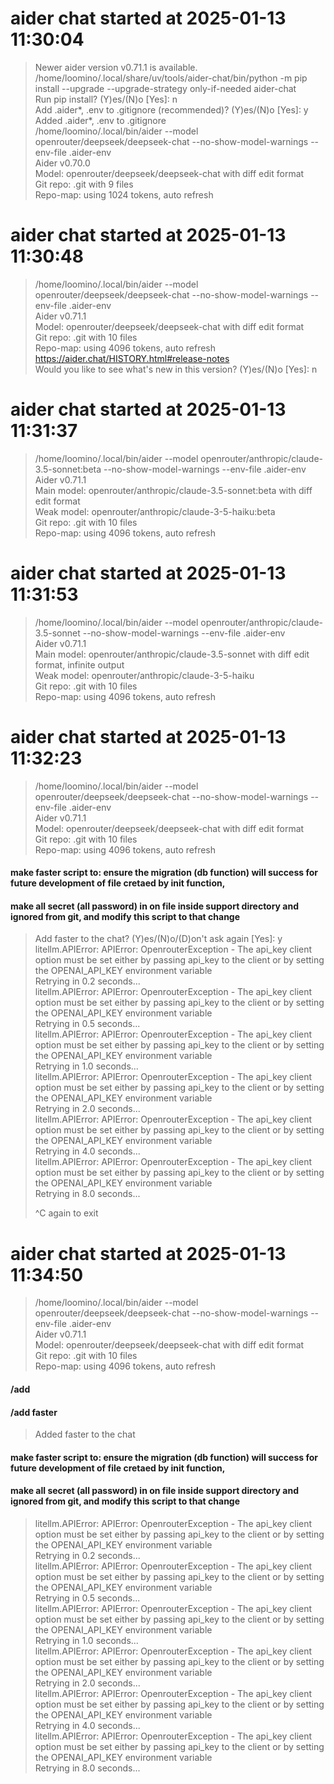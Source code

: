 
# aider chat started at 2025-01-13 11:30:04

> Newer aider version v0.71.1 is available.  
> /home/loomino/.local/share/uv/tools/aider-chat/bin/python -m pip install --upgrade --upgrade-strategy only-if-needed aider-chat  
> Run pip install? (Y)es/(N)o [Yes]: n  
> Add .aider*, .env to .gitignore (recommended)? (Y)es/(N)o [Yes]: y  
> Added .aider*, .env to .gitignore  
> /home/loomino/.local/bin/aider --model openrouter/deepseek/deepseek-chat --no-show-model-warnings --env-file .aider-env  
> Aider v0.70.0  
> Model: openrouter/deepseek/deepseek-chat with diff edit format  
> Git repo: .git with 9 files  
> Repo-map: using 1024 tokens, auto refresh  

# aider chat started at 2025-01-13 11:30:48

> /home/loomino/.local/bin/aider --model openrouter/deepseek/deepseek-chat --no-show-model-warnings --env-file .aider-env  
> Aider v0.71.1  
> Model: openrouter/deepseek/deepseek-chat with diff edit format  
> Git repo: .git with 10 files  
> Repo-map: using 4096 tokens, auto refresh  
> https://aider.chat/HISTORY.html#release-notes  
> Would you like to see what's new in this version? (Y)es/(N)o [Yes]: n  

# aider chat started at 2025-01-13 11:31:37

> /home/loomino/.local/bin/aider --model openrouter/anthropic/claude-3.5-sonnet:beta --no-show-model-warnings --env-file .aider-env  
> Aider v0.71.1  
> Main model: openrouter/anthropic/claude-3.5-sonnet:beta with diff edit format  
> Weak model: openrouter/anthropic/claude-3-5-haiku:beta  
> Git repo: .git with 10 files  
> Repo-map: using 4096 tokens, auto refresh  

# aider chat started at 2025-01-13 11:31:53

> /home/loomino/.local/bin/aider --model openrouter/anthropic/claude-3.5-sonnet --no-show-model-warnings --env-file .aider-env  
> Aider v0.71.1  
> Main model: openrouter/anthropic/claude-3.5-sonnet with diff edit format, infinite output  
> Weak model: openrouter/anthropic/claude-3-5-haiku  
> Git repo: .git with 10 files  
> Repo-map: using 4096 tokens, auto refresh  

# aider chat started at 2025-01-13 11:32:23

> /home/loomino/.local/bin/aider --model openrouter/deepseek/deepseek-chat --no-show-model-warnings --env-file .aider-env  
> Aider v0.71.1  
> Model: openrouter/deepseek/deepseek-chat with diff edit format  
> Git repo: .git with 10 files  
> Repo-map: using 4096 tokens, auto refresh  

#### make faster script to: ensure the migration (db function) will success for future development of file cretaed by init function,  
####   
#### make all secret (all password) in on file inside support directory and ignored from git, and modify this script to that change  
> Add faster to the chat? (Y)es/(N)o/(D)on't ask again [Yes]: y  
> litellm.APIError: APIError: OpenrouterException - The api_key client option must be set either by passing api_key to the client or by setting the OPENAI_API_KEY environment variable  
> Retrying in 0.2 seconds...  
> litellm.APIError: APIError: OpenrouterException - The api_key client option must be set either by passing api_key to the client or by setting the OPENAI_API_KEY environment variable  
> Retrying in 0.5 seconds...  
> litellm.APIError: APIError: OpenrouterException - The api_key client option must be set either by passing api_key to the client or by setting the OPENAI_API_KEY environment variable  
> Retrying in 1.0 seconds...  
> litellm.APIError: APIError: OpenrouterException - The api_key client option must be set either by passing api_key to the client or by setting the OPENAI_API_KEY environment variable  
> Retrying in 2.0 seconds...  
> litellm.APIError: APIError: OpenrouterException - The api_key client option must be set either by passing api_key to the client or by setting the OPENAI_API_KEY environment variable  
> Retrying in 4.0 seconds...  
> litellm.APIError: APIError: OpenrouterException - The api_key client option must be set either by passing api_key to the client or by setting the OPENAI_API_KEY environment variable  
> Retrying in 8.0 seconds...  
>  
>  
> ^C again to exit  

# aider chat started at 2025-01-13 11:34:50

> /home/loomino/.local/bin/aider --model openrouter/deepseek/deepseek-chat --no-show-model-warnings --env-file .aider-env  
> Aider v0.71.1  
> Model: openrouter/deepseek/deepseek-chat with diff edit format  
> Git repo: .git with 10 files  
> Repo-map: using 4096 tokens, auto refresh  

#### /add  

#### /add faster  
> Added faster to the chat  

#### make faster script to: ensure the migration (db function) will success for future development of file cretaed by init function,  
####   
#### make all secret (all password) in on file inside support directory and ignored from git, and modify this script to that change  
> litellm.APIError: APIError: OpenrouterException - The api_key client option must be set either by passing api_key to the client or by setting the OPENAI_API_KEY environment variable  
> Retrying in 0.2 seconds...  
> litellm.APIError: APIError: OpenrouterException - The api_key client option must be set either by passing api_key to the client or by setting the OPENAI_API_KEY environment variable  
> Retrying in 0.5 seconds...  
> litellm.APIError: APIError: OpenrouterException - The api_key client option must be set either by passing api_key to the client or by setting the OPENAI_API_KEY environment variable  
> Retrying in 1.0 seconds...  
> litellm.APIError: APIError: OpenrouterException - The api_key client option must be set either by passing api_key to the client or by setting the OPENAI_API_KEY environment variable  
> Retrying in 2.0 seconds...  
> litellm.APIError: APIError: OpenrouterException - The api_key client option must be set either by passing api_key to the client or by setting the OPENAI_API_KEY environment variable  
> Retrying in 4.0 seconds...  
> litellm.APIError: APIError: OpenrouterException - The api_key client option must be set either by passing api_key to the client or by setting the OPENAI_API_KEY environment variable  
> Retrying in 8.0 seconds...  
